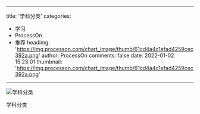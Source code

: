 
---
title: '学科分类'
categories: 
 - 学习
 - ProcessOn
 - 推荐
headimg: 'https://img.processon.com/chart_image/thumb/61cd4a4c1efad4259cec392a.png'
author: ProcessOn
comments: false
date: 2022-01-02 15:23:01
thumbnail: 'https://img.processon.com/chart_image/thumb/61cd4a4c1efad4259cec392a.png'
---

<div>   
<img class="thumb" alt="学科分类" src="https://img.processon.com/chart_image/thumb/61cd4a4c1efad4259cec392a.png" referrerpolicy="no-referrer">
<p>学科分类</p>  
</div>
            